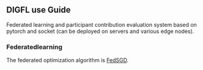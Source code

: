 ##                     **DIGFL use Guide**
Federated learning and participant contribution evaluation system based on pytorch and socket (can be deployed on servers and various edge nodes).

 ### Federatedlearning
 
The federated optimization algorithm is [FedSGD](https://arxiv.org/pdf/1602.05629.pdf).
 
 
